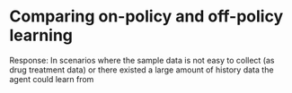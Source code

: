 Comparing on-policy and off-policy learning
===========================================

Response: In scenarios where the sample data is not easy to collect (as drug treatment data) or there existed a large amount of history data the agent could learn from


